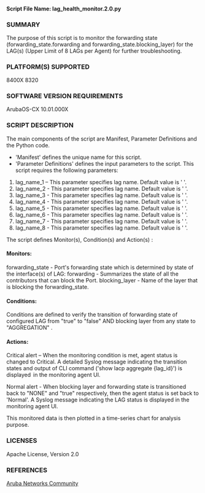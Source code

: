 #### Script File Name: lag\_health\_monitor.2.0.py

### SUMMARY
The purpose of this script is to monitor the forwarding state (forwarding_state.forwarding and forwarding_state.blocking_layer) for the LAG(s) (Upper Limit of 8 LAGs per Agent) for further troubleshooting.   

### PLATFORM(S) SUPPORTED
8400X
8320

### SOFTWARE VERSION REQUIREMENTS
ArubaOS-CX 10.01.000X

### SCRIPT DESCRIPTION
The main components of the script are Manifest, Parameter Definitions and the Python code.  

- 'Manifest' defines the unique name for this script.
- 'Parameter Definitions' defines the input parameters to the script. This script requires the following parameters:
1. lag_name_1 – This parameter specifies lag name. Default value is ' '.
2. lag_name_2 - This parameter specifies lag name. Default value is ' '.
3. lag_name_3 - This parameter specifies lag name. Default value is ' '.
4. lag_name_4 - This parameter specifies lag name. Default value is ' '.
5. lag_name_5 - This parameter specifies lag name. Default value is ' '.
6. lag_name_6 - This parameter specifies lag name. Default value is ' '.
7. lag_name_7 - This parameter specifies lag name. Default value is ' '.
8. lag_name_8 - This parameter specifies lag name. Default value is ' '.

The script defines Monitor(s), Condition(s) and Action(s) :

#### Monitors:   
forwarding_state - Port's forwarding state which is determined by state of the interface(s) of LAG:
forwarding - Summarizes the state of all the contributors that can block the Port.
blocking_layer - Name of the layer that is blocking the forwarding_state.

#### Conditions:

Conditions are defined to verify the transition of forwarding state of configured LAG from "true" to "false" AND blocking layer from any state to "AGGREGATION" .  

#### Actions:  

Critical alert – When the monitoring condition is met, agent status is changed to Critical. A detailed Syslog message indicating the transition states and output of CLI command ('show lacp aggregate {lag_id}') is displayed  in the monitoring agent UI.

Normal alert -  When blocking layer and forwarding state is transitioned back to "NONE" and "true" respectively, then the agent status is set back to 'Normal'.  A Syslog message indicating the LAG status is displayed in the monitoring agent UI.

This monitored data is then plotted in a time-series chart for analysis purpose.

### LICENSES
Apache License, Version 2.0

### REFERENCES
[Aruba Networks Community](http://community.arubanetworks.com/t5/Network-Analytic-Engine/ct-p/NetworkAnalyticEngine)
